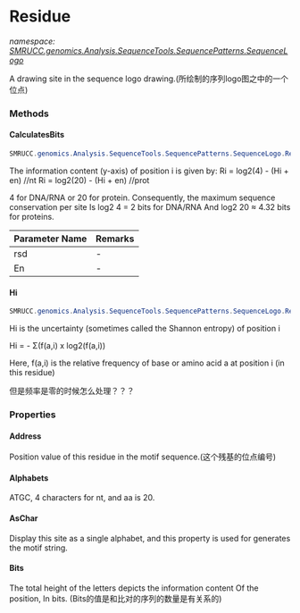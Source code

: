 ﻿# Residue
_namespace: [SMRUCC.genomics.Analysis.SequenceTools.SequencePatterns.SequenceLogo](./index.md)_

A drawing site in the sequence logo drawing.(所绘制的序列logo图之中的一个位点)



### Methods

#### CalculatesBits
```csharp
SMRUCC.genomics.Analysis.SequenceTools.SequencePatterns.SequenceLogo.Residue.CalculatesBits(SMRUCC.genomics.Analysis.SequenceTools.SequencePatterns.SequenceLogo.Residue,System.Double,System.Boolean)
```
The information content (y-axis) of position i is given by:
 Ri = log2(4) - (Hi + en) //nt
 Ri = log2(20) - (Hi + en) //prot 
 
 4 for DNA/RNA or 20 for protein. Consequently, the maximum sequence conservation 
 per site Is log2 4 = 2 bits for DNA/RNA And log2 20 ≈ 4.32 bits for proteins.

|Parameter Name|Remarks|
|--------------|-------|
|rsd|-|
|En|-|


#### Hi
```csharp
SMRUCC.genomics.Analysis.SequenceTools.SequencePatterns.SequenceLogo.Residue.Hi
```
Hi is the uncertainty (sometimes called the Shannon entropy) of position i
 
 Hi = - Σ(f(a,i) x log2(f(a,i))
 
 Here, f(a,i) is the relative frequency of base or amino acid a at position i (in this residue)
 
 但是频率是零的时候怎么处理？？？


### Properties

#### Address
Position value of this residue in the motif sequence.(这个残基的位点编号)
#### Alphabets
ATGC, 4 characters for nt, and aa is 20.
#### AsChar
Display this site as a single alphabet, and this property is used for generates the motif string.
#### Bits
The total height of the letters depicts the information content Of the position, In bits.
 (Bits的值是和比对的序列的数量是有关系的)
